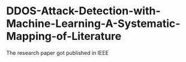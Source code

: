 # DDOS-Attack-Detection-with-Machine-Learning-A-Systematic-Mapping-of-Literature
The research paper got published in IEEE
